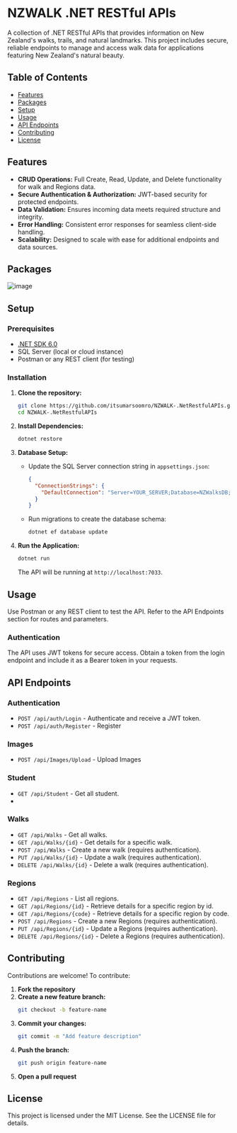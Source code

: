 # NZWALK .NET RESTful APIs

A collection of .NET RESTful APIs that provides information on New Zealand's walks, trails, and natural landmarks. This project includes secure, reliable endpoints to manage and access walk data for applications featuring New Zealand's natural beauty.

## Table of Contents

- [Features](#features)
- [Packages](#packages)
- [Setup](#setup)
- [Usage](#usage)
- [API Endpoints](#api-endpoints)
- [Contributing](#contributing)
- [License](#license)

## Features

- **CRUD Operations:** Full Create, Read, Update, and Delete functionality for walk and Regions data.
- **Secure Authentication & Authorization:** JWT-based security for protected endpoints.
- **Data Validation:** Ensures incoming data meets required structure and integrity.
- **Error Handling:** Consistent error responses for seamless client-side handling.
- **Scalability:** Designed to scale with ease for additional endpoints and data sources.

## Packages

![image](https://github.com/user-attachments/assets/9851c864-4135-41d6-8df5-698fe819bed7)

## Setup

### Prerequisites

- [.NET SDK 6.0](https://dotnet.microsoft.com/download/dotnet/6.0)
- SQL Server (local or cloud instance)
- Postman or any REST client (for testing)

### Installation

1. **Clone the repository:**
   ```bash
   git clone https://github.com/itsumarsoomro/NZWALK-.NetRestfulAPIs.git
   cd NZWALK-.NetRestfulAPIs
   ```

2. **Install Dependencies:**
   ```bash
   dotnet restore
   ```

3. **Database Setup:**
   * Update the SQL Server connection string in `appsettings.json`:
     ```json
     {
       "ConnectionStrings": {
         "DefaultConnection": "Server=YOUR_SERVER;Database=NZWalksDB;Trusted_Connection=True;"
       }
     }
     ```
   * Run migrations to create the database schema:
     ```bash
     dotnet ef database update
     ```

4. **Run the Application:**
   ```bash
   dotnet run
   ```
   The API will be running at `http://localhost:7033`.

## Usage

Use Postman or any REST client to test the API. Refer to the API Endpoints section for routes and parameters.

### Authentication

The API uses JWT tokens for secure access. Obtain a token from the login endpoint and include it as a Bearer token in your requests.

## API Endpoints

### Authentication
* `POST /api/auth/Login` - Authenticate and receive a JWT token.
* `POST /api/auth/Register` - Register

### Images
* `POST /api/Images/Upload` - Upload Images

### Student
* `GET /api/Student` - Get all student.
* 
### Walks
* `GET /api/Walks` - Get all walks.
* `GET /api/Walks/{id}` - Get details for a specific walk.
* `POST /api/Walks` - Create a new walk (requires authentication).
* `PUT /api/Walks/{id}` - Update a walk (requires authentication).
* `DELETE /api/Walks/{id}` - Delete a walk (requires authentication).

### Regions
* `GET /api/Regions` - List all regions.
* `GET /api/Regions/{id}` - Retrieve details for a specific region by id.
* `GET /api/Regions/{code}` - Retrieve details for a specific region by code.
* `POST /api/Regions` - Create a new Regions (requires authentication).
* `PUT /api/Regions/{id}` - Update a Regions (requires authentication).
* `DELETE /api/Regions/{id}` - Delete a Regions (requires authentication).

## Contributing

Contributions are welcome! To contribute:

1. **Fork the repository**
2. **Create a new feature branch:**
   ```bash
   git checkout -b feature-name
   ```
3. **Commit your changes:**
   ```bash
   git commit -m "Add feature description"
   ```
4. **Push the branch:**
   ```bash
   git push origin feature-name
   ```
5. **Open a pull request**

## License

This project is licensed under the MIT License. See the LICENSE file for details.
